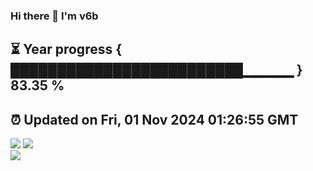 ### Hi there 👋  I'm v6b  
⏳ Year progress { █████████████████████████▁▁▁▁▁ } 83.35 %
---
⏰ Updated on Fri, 01 Nov 2024 01:26:55 GMT
---
![](https://github-readme-stats.vercel.app/api?username=v6b&bg_color=30,e96443,904e95&title_color=fff&text_color=fff&layout=compact)
![](https://github-readme-stats.vercel.app/api/top-langs/?username=v6b&layout=compact&bg_color=30,e96443,904e95&title_color=fff&text_color=fff)  
![](https://gcore.jsdelivr.net/gh/v6b/v6b@main/assets/github-contribution-grid-snake.svg)

